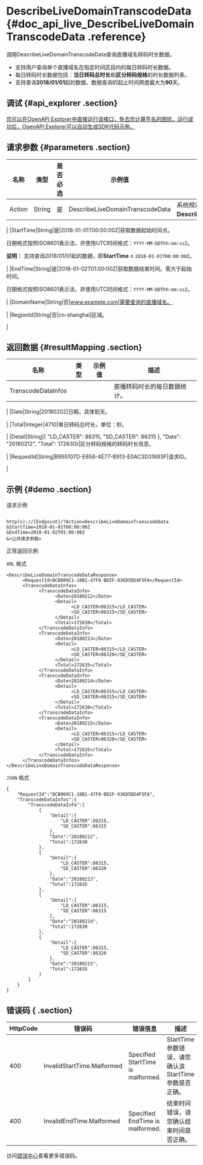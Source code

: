 # DescribeLiveDomainTranscodeData {#doc_api_live_DescribeLiveDomainTranscodeData .reference}

调用DescribeLiveDomainTranscodeData查询直播域名转码时长数据。

-   支持用户查询单个直播域名在指定时间区段内的每日转码时长数据。
-   每日转码时长数据包括：**当日转码总时长**和**区分转码规格**的时长数据列表。
-   支持查询**2018/01/01**起的数据，数据查询的起止时间跨度最大为**90**天。

## 调试 {#api_explorer .section}

[您可以在OpenAPI Explorer中直接运行该接口，免去您计算签名的困扰。运行成功后，OpenAPI Explorer可以自动生成SDK代码示例。](https://api.aliyun.com/#product=live&api=DescribeLiveDomainTranscodeData&type=RPC&version=2016-11-01)

## 请求参数 {#parameters .section}

|名称|类型|是否必选|示例值|描述|
|--|--|----|---|--|
|Action|String|是|DescribeLiveDomainTranscodeData|系统规定参数。取值：**DescribeLiveDomainTranscodeData**。

 |
|StartTime|String|是|2018-01-01T00:00:00Z|获取数据起始时间点。

 日期格式按照ISO8601表示法，并使用UTC时间格式：`YYYY-MM-DDThh:mm:ssZ`。

 **说明：** 支持查询2018/01/01起的数据，即**StartTime** ≥ `2018-01-01T00:00:00Z`。

 |
|EndTime|String|是|2018-01-02T01:00:00Z|获取数据结束时间。需大于起始时间。

 日期格式按照ISO8601表示法，并使用UTC时间格式：`YYYY-MM-DDThh:mm:ssZ`。

 |
|DomainName|String|否|www.example.com|需要查询的直播域名。

 |
|RegionId|String|否|cn-shanghai|区域。

 |

## 返回数据 {#resultMapping .section}

|名称|类型|示例值|描述|
|--|--|---|--|
|TranscodeDataInfos| | |直播转码时长的每日数据统计。

 |
|Date|String|20180202|日期，具体到天。

 |
|Total|Integer|4710|单日转码总时长，单位：秒。

 |
|Detail|String|\{ "LD\_CASTER": 86315, "SD\_CASTER": 86315 \}, "Date": "20180212", "Total": 172630\}|区分转码规格的转码时长信息。

 |
|RequestId|String|B955107D-E658-4E77-B913-E0AC3D31693F|请求ID。

 |

## 示例 {#demo .section}

请求示例

``` {#request_demo}

http(s)://[Endpoint]/?Action=DescribeLiveDomainTranscodeData
&StartTime=2018-01-01T00:00:00Z
&EndTime=2018-01-02T01:00:00Z
&<公共请求参数>

```

正常返回示例

`XML` 格式

``` {#xml_return_success_demo}
<DescribeLiveDomainTranscodeDataResponse>
	  <RequestId>BCB009C1-10B1-47F0-BD2F-936D5DD4F5FA</RequestId>
	  <TranscodeDataInfos>
		    <TranscodeDataInfo>
			      <Date>20180212</Date>
			      <Detail>
				        <LD_CASTER>86315</LD_CASTER>
				        <SD_CASTER>86315</SD_CASTER>
			      </Detail>
			      <Total>172630</Total>
		    </TranscodeDataInfo>
		    <TranscodeDataInfo>
			      <Date>20180213</Date>
			      <Detail>
				        <LD_CASTER>86315</LD_CASTER>
				        <SD_CASTER>86320</SD_CASTER>
			      </Detail>
			      <Total>172635</Total>
		    </TranscodeDataInfo>
		    <TranscodeDataInfo>
			      <Date>20180214</Date>
			      <Detail>
				        <LD_CASTER>86315</LD_CASTER>
				        <SD_CASTER>86315</SD_CASTER>
			      </Detail>
			      <Total>172630</Total>
		    </TranscodeDataInfo>
		    <TranscodeDataInfo>
			      <Date>20180215</Date>
			      <Detail>
				        <LD_CASTER>86315</LD_CASTER>
				        <SD_CASTER>86320</SD_CASTER>
			      </Detail>
			      <Total>172635</Total>
		    </TranscodeDataInfo>
	  </TranscodeDataInfos>
</DescribeLiveDomainTranscodeDataResponse>
```

`JSON` 格式

``` {#json_return_success_demo}
{
	"RequestId":"BCB009C1-10B1-47F0-BD2F-936D5DD4F5FA",
	"TranscodeDataInfos":{
		"TranscodeDataInfo":[
			{
				"Detail":{
					"LD_CASTER":86315,
					"SD_CASTER":86315
				},
				"Date":"20180212",
				"Total":172630
			},
			{
				"Detail":{
					"LD_CASTER":86315,
					"SD_CASTER":86320
				},
				"Date":"20180213",
				"Total":172635
			},
			{
				"Detail":{
					"LD_CASTER":86315,
					"SD_CASTER":86315
				},
				"Date":"20180214",
				"Total":172630
			},
			{
				"Detail":{
					"LD_CASTER":86315,
					"SD_CASTER":86320
				},
				"Date":"20180215",
				"Total":172635
			}
		]
	}
}
```

## 错误码 { .section}

|HttpCode|错误码|错误信息|描述|
|--------|---|----|--|
|400|InvalidStartTime.Malformed|Specified StartTime is malformed.|StartTime参数错误，请您确认该StartTime参数是否正确。|
|400|InvalidEndTime.Malformed|Specified EndTime is malformed.|结束时间错误，请您确认结束时间是否正确。|

访问[错误中心](https://error-center.aliyun.com/status/product/live)查看更多错误码。

